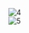 
<img class="w75percent" src="/images/bt/us/dal1.jpg" alt="4"><br>
<img class="w75percent" src="/images/bt/us/dal2.jpg" alt="5">
